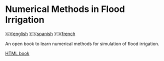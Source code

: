 Numerical Methods in Flood Irrigation
=====================================

:gb:[english](README.md) :es:[spanish](README.es.md)
:fr:[french](README.fr.md)

An open book to learn numerical methods for simulation of flood irrigation.

[HTML book](src/main.html)
